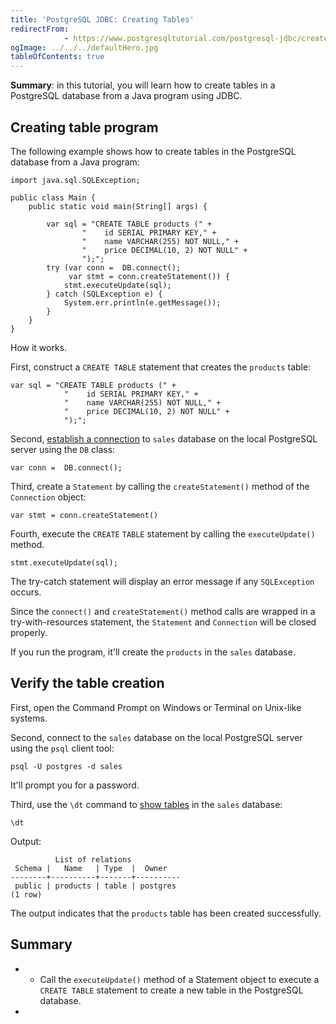 ```yaml
---
title: 'PostgreSQL JDBC: Creating Tables'
redirectFrom: 
            - https://www.postgresqltutorial.com/postgresql-jdbc/create-tables/
ogImage: ../../../defaultHero.jpg
tableOfContents: true
---
```


**Summary**: in this tutorial, you will learn how to create tables in a PostgreSQL database from a Java program using JDBC.



## Creating table program



The following example shows how to create tables in the PostgreSQL database from a Java program:



```
import java.sql.SQLException;

public class Main {
    public static void main(String[] args) {

        var sql = "CREATE TABLE products (" +
                "    id SERIAL PRIMARY KEY," +
                "    name VARCHAR(255) NOT NULL," +
                "    price DECIMAL(10, 2) NOT NULL" +
                ");";
        try (var conn =  DB.connect();
             var stmt = conn.createStatement()) {
            stmt.executeUpdate(sql);
        } catch (SQLException e) {
            System.err.println(e.getMessage());
        }
    }
}
```



How it works.



First, construct a `CREATE TABLE` statement that creates the `products` table:



```
var sql = "CREATE TABLE products (" +
            "    id SERIAL PRIMARY KEY," +
            "    name VARCHAR(255) NOT NULL," +
            "    price DECIMAL(10, 2) NOT NULL" +
            ");";
```



Second, [establish a connection](https://www.postgresqltutorial.com/postgresql-jdbc/connecting-to-postgresql-database/) to `sales` database on the local PostgreSQL server using the `DB` class:



```
var conn =  DB.connect();
```



Third, create a `Statement` by calling the `createStatement()` method of the `Connection` object:



```
var stmt = conn.createStatement()
```



Fourth, execute the `CREATE` `TABLE` statement by calling the `executeUpdate()` method.



```
stmt.executeUpdate(sql);
```



The try-catch statement will display an error message if any `SQLException` occurs.



Since the `connect()` and `createStatement()` method calls are wrapped in a try-with-resources statement, the `Statement` and `Connection` will be closed properly.



If you run the program, it'll create the `products` in the `sales` database.



## Verify the table creation



First, open the Command Prompt on Windows or Terminal on Unix-like systems.



Second, connect to the `sales` database on the local PostgreSQL server using the `psql` client tool:



```
psql -U postgres -d sales
```



It'll prompt you for a password.



Third, use the `\dt` command to [show tables](https://www.postgresqltutorial.com/postgresql-administration/postgresql-show-tables/) in the `sales` database:



```
\dt
```



Output:



```
          List of relations
 Schema |   Name   | Type  |  Owner
--------+----------+-------+----------
 public | products | table | postgres
(1 row)
```



The output indicates that the `products` table has been created successfully.



## Summary



- - Call the `executeUpdate()` method of a Statement object to execute a `CREATE TABLE` statement to create a new table in the PostgreSQL database.
- 
